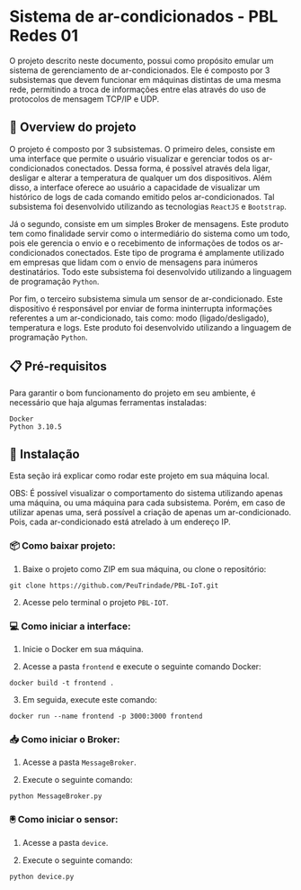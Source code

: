 # Sistema de ar-condicionados - PBL Redes 01

O projeto descrito neste documento, possui como propósito emular um sistema de gerenciamento de ar-condicionados. Ele é composto por 3 subsistemas que devem funcionar em máquinas distintas de uma mesma rede, permitindo a troca de informações entre elas através do uso de protocolos de mensagem TCP/IP e UDP.

## 🚀 Overview do projeto

O projeto é composto por 3 subsistemas. O primeiro deles, consiste em uma interface que permite o usuário visualizar e gerenciar todos os ar-condicionados conectados. Dessa forma, é possível através dela ligar, desligar e alterar a temperatura de qualquer um dos dispositivos. Além disso, a interface oferece ao usuário a capacidade de visualizar um histórico de logs de cada comando emitido pelos ar-condicionados. Tal subsistema foi desenvolvido utilizando as tecnologias `ReactJS` e `Bootstrap`.

Já o segundo, consiste em um simples Broker de mensagens. Este produto tem como finalidade servir como o intermediário do sistema como um todo, pois ele gerencia o envio e o recebimento de informações de todos os ar-condicionados conectados. Este tipo de programa é amplamente utilizado em empresas que lidam com o envio de mensagens para inúmeros destinatários. Todo este subsistema foi desenvolvido utilizando a linguagem de programação `Python`.

Por fim, o terceiro subsistema simula um sensor de ar-condicionado. Este dispositivo é responsável por enviar de forma ininterrupta informações referentes a um ar-condicionado, tais como: modo (ligado/desligado), temperatura e logs. Este produto foi desenvolvido utilizando a linguagem de programação `Python`.

## 📋 Pré-requisitos

Para garantir o bom funcionamento do projeto em seu ambiente, é necessário que haja algumas ferramentas instaladas:

```
Docker
Python 3.10.5
```

## 🔧 Instalação

Esta seção irá explicar como rodar este projeto em sua máquina local. 

OBS: É possível visualizar o comportamento do sistema utilizando apenas uma máquina, ou uma máquina para cada subsistema. Porém, em caso de utilizar apenas uma, será possível a criação de apenas um ar-condicionado. Pois, cada ar-condicionado está atrelado à um endereço IP.

### 📦 Como baixar projeto:

1) Baixe o projeto como ZIP em sua máquina, ou clone o repositório:

```
git clone https://github.com/PeuTrindade/PBL-IoT.git
```

2) Acesse pelo terminal o projeto `PBL-IOT`.

### 💻 Como iniciar a interface:

1) Inicie o Docker em sua máquina.

2) Acesse a pasta `frontend` e execute o seguinte comando Docker:

```
docker build -t frontend .
```

3) Em seguida, execute este comando:

```
docker run --name frontend -p 3000:3000 frontend
```

### 📥 Como iniciar o Broker:

1) Acesse a pasta `MessageBroker`.

2) Execute o seguinte comando:

```
python MessageBroker.py
```

### 🖲️ Como iniciar o sensor:

1) Acesse a pasta `device`.

2) Execute o seguinte comando:

```
python device.py
```
